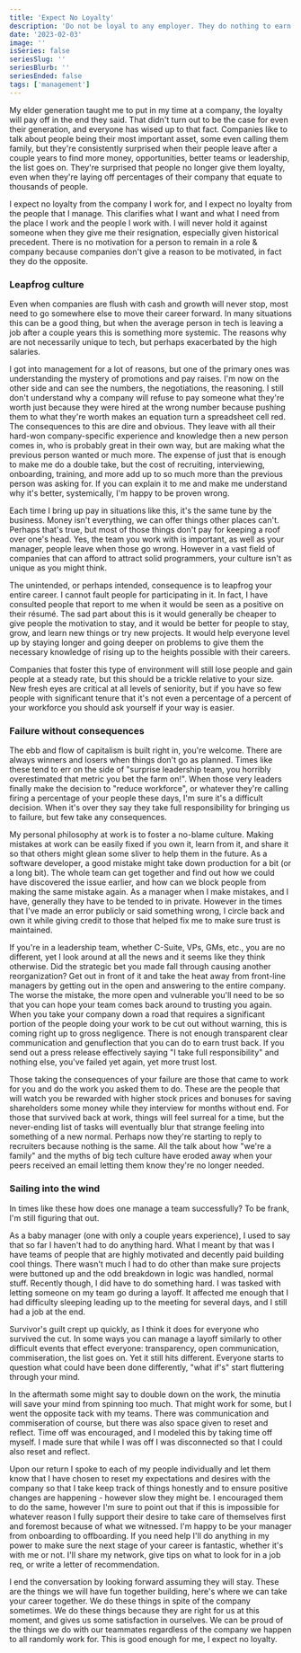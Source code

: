 ```yaml
---
title: 'Expect No Loyalty'
description: 'Do not be loyal to any employer. They do nothing to earn it, they have none for you. Companies talk about people being their most important asset, but this is only true while they have no choice. Do what you need to take care of yourself, your career, and your family. Leapfrog your way through your career and feel no guilt.'
date: '2023-02-03'
image: ''
isSeries: false
seriesSlug: ''
seriesBlurb: ''
seriesEnded: false
tags: ['management']
---
```


My elder generation taught me to put in my time at a company, the loyalty will pay off in the end they said. That didn't turn out to be the case for even their generation, and everyone has wised up to that fact. Companies like to talk about people being their most important asset, some even calling them family, but they're consistently surprised when their people leave after a couple years to find more money, opportunities, better teams or leadership, the list goes on. They're surprised that people no longer give them loyalty, even when they're laying off percentages of their company that equate to thousands of people.

I expect no loyalty from the company I work for, and I expect no loyalty from the people that I manage. This clarifies what I want and what I need from the place I work and the people I work with. I will never hold it against someone when they give me their resignation, especially given historical precedent. There is no motivation for a person to remain in a role & company because companies don't give a reason to be motivated, in fact they do the opposite.

### Leapfrog culture

Even when companies are flush with cash and growth will never stop, most need to go somewhere else to move their career forward. In many situations this can be a good thing, but when the average person in tech is leaving a job after a couple years this is something more systemic. The reasons why are not necessarily unique to tech, but perhaps exacerbated by the high salaries.

I got into management for a lot of reasons, but one of the primary ones was understanding the mystery of promotions and pay raises. I'm now on the other side and can see the numbers, the negotiations, the reasoning. I still don't understand why a company will refuse to pay someone what they're worth just because they were hired at the wrong number because pushing them to what they're worth makes an equation turn a spreadsheet cell red. The consequences to this are dire and obvious. They leave with all their hard-won company-specific experience and knowledge then a new person comes in, who is probably great in their own way, but are making what the previous person wanted or much more. The expense of just that is enough to make me do a double take, but the cost of recruiting, interviewing, onboarding, training, and more add up to so much more than the previous person was asking for. If you can explain it to me and make me understand why it's better, systemically, I'm happy to be proven wrong.

Each time I bring up pay in situations like this, it's the same tune by the business. Money isn't everything, we can offer things other places can't. Perhaps that's true, but most of those things don't pay for keeping a roof over one's head. Yes, the team you work with is important, as well as your manager, people leave when those go wrong. However in a vast field of companies that can afford to attract solid programmers, your culture isn't as unique as you might think.

The unintended, or perhaps intended, consequence is to leapfrog your entire career. I cannot fault people for participating in it. In fact, I have consulted people that report to me when it would be seen as a positive on their résumé. The sad part about this is it would generally be cheaper to give people the motivation to stay, and it would be better for people to stay, grow, and learn new things or try new projects. It would help everyone level up by staying longer and going deeper on problems to give them the necessary knowledge of rising up to the heights possible with their careers.

Companies that foster this type of environment will still lose people and gain people at a steady rate, but this should be a trickle relative to your size. New fresh eyes are critical at all levels of seniority, but if you have so few people with significant tenure that it's not even a percentage of a percent of your workforce you should ask yourself if your way is easier.

### Failure without consequences

The ebb and flow of capitalism is built right in, you're welcome. There are always winners and losers when things don't go as planned. Times like these tend to err on the side of "surprise leadership team, you horribly overestimated that metric you bet the farm on!". When those very leaders finally make the decision to "reduce workforce", or whatever they're calling firing a percentage of your people these days, I'm sure it's a difficult decision. When it's over they say they take full responsibility for bringing us to failure, but few take any consequences.

My personal philosophy at work is to foster a no-blame culture. Making mistakes at work can be easily fixed if you own it, learn from it, and share it so that others might glean some sliver to help them in the future. As a software developer, a good mistake might take down production for a bit (or a long bit). The whole team can get together and find out how we could have discovered the issue earlier, and how can we block people from making the same mistake again. As a manager when I make mistakes, and I have, generally they have to be tended to in private. However in the times that I've made an error publicly or said something wrong, I circle back and own it while giving credit to those that helped fix me to make sure trust is maintained.

If you're in a leadership team, whether C-Suite, VPs, GMs, etc., you are no different, yet I look around at all the news and it seems like they think otherwise. Did the strategic bet you made fall through causing another reorganization? Get out in front of it and take the heat away from front-line managers by getting out in the open and answering to the entire company. The worse the mistake, the more open and vulnerable you'll need to be so that you can hope your team comes back around to trusting you again. When you take your company down a road that requires a significant portion of the people doing your work to be cut out without warning, this is coming right up to gross negligence. There is not enough transparent clear communication and genuflection that you can do to earn trust back. If you send out a press release effectively saying "I take full responsibility" and nothing else, you've failed yet again, yet more trust lost.

Those taking the consequences of your failure are those that came to work for you and do the work you asked them to do. These are the people that will watch you be rewarded with higher stock prices and bonuses for saving shareholders some money while they interview for months without end. For those that survived back at work, things will feel surreal for a time, but the never-ending list of tasks will eventually blur that strange feeling into something of a new normal. Perhaps now they're starting to reply to recruiters because nothing is the same. All the talk about how "we're a family" and the myths of big tech culture have eroded away when your peers received an email letting them know they're no longer needed.

### Sailing into the wind

In times like these how does one manage a team successfully? To be frank, I'm still figuring that out.

As a baby manager (one with only a couple years experience), I used to say that so far I haven't had to do anything hard. What I meant by that was I have teams of people that are highly motivated and decently paid building cool things. There wasn't much I had to do other than make sure projects were buttoned up and the odd breakdown in logic was handled, normal stuff. Recently though, I did have to do something hard. I was tasked with letting someone on my team go during a layoff. It affected me enough that I had difficulty sleeping leading up to the meeting for several days, and I still had a job at the end.

Survivor's guilt crept up quickly, as I think it does for everyone who survived the cut. In some ways you can manage a layoff similarly to other difficult events that effect everyone: transparency, open communication, commiseration, the list goes on. Yet it still hits different. Everyone starts to question what could have been done differently, "what if's" start fluttering through your mind.

In the aftermath some might say to double down on the work, the minutia will save your mind from spinning too much. That might work for some, but I went the opposite tack with my teams. There was communication and commiseration of course, but there was also space given to reset and reflect. Time off was encouraged, and I modeled this by taking time off myself. I made sure that while I was off I was disconnected so that I could also reset and reflect.

Upon our return I spoke to each of my people individually and let them know that I have chosen to reset my expectations and desires with the company so that I take keep track of things honestly and to ensure positive changes are happening - however slow they might be. I encouraged them to do the same, however I'm sure to point out that if this is impossible for whatever reason I fully support their desire to take care of themselves first and foremost because of what we witnessed. I'm happy to be your manager from onboarding to offboarding. If you need help I'll do anything in my power to make sure the next stage of your career is fantastic, whether it's with me or not. I'll share my network, give tips on what to look for in a job req, or write a letter of recommendation.

I end the conversation by looking forward assuming they will stay. These are the things we will have fun together building, here's where we can take your career together. We do these things in spite of the company sometimes. We do these things because they are right for us at this moment, and gives us some satisfaction in ourselves. We can be proud of the things we do with our teammates regardless of the company we happen to all randomly work for. This is good enough for me, I expect no loyalty.
